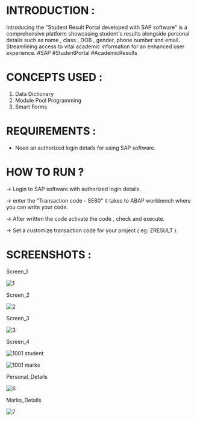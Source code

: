 # INTRODUCTION :

Introducing the "Student Result Portal developed with SAP software" is a comprehensive platform showcasing student's results alongside personal details such as name , class , DOB , gender, phone number and email. Streamlining access to vital academic information for an enhanced user experience. #SAP #StudentPortal #AcademicResults


# CONCEPTS USED :

1.  Data Dictionary
2.  Module Pool Programming
3.  Smart Forms


# REQUIREMENTS :

* Need an authorized login details for using SAP software.


# HOW TO RUN ?


-> Login to SAP software with authorized login details.


-> enter the "Transaction code - SE80" it takes to ABAP workbench where you can write your code.


-> After written the code activate the code , check and execute.


-> Set a customize transaction code for your project ( eg: ZRESULT ).



# SCREENSHOTS :


Screen_1


![1](https://github.com/Sandhiya-S5303/Student_Result_Portal-SAP/assets/110396890/9d3eeb80-b4e2-47c8-ae4a-9f5a4824eee1)


Screen_2


![2](https://github.com/Sandhiya-S5303/Student_Result_Portal-SAP/assets/110396890/d1307728-2342-4ce8-a9ce-4a85641dc6ea)


Screen_3


![3](https://github.com/Sandhiya-S5303/Student_Result_Portal-SAP/assets/110396890/349d1ab3-5e44-42bc-9ea3-53ad0b07166d)


Screen_4


![1001 student](https://github.com/Sandhiya-S5303/Student_Result_Portal-SAP/assets/110396890/a58073e8-1a32-49cc-b5e5-99968a8f75c1)


![1001 marks](https://github.com/Sandhiya-S5303/Student_Result_Portal-SAP/assets/110396890/ab953058-ce00-4ad5-9a7c-dc82a43d0d89)


Personal_Details


![6](https://github.com/Sandhiya-S5303/Student_Result_Portal-SAP/assets/110396890/649e3f99-159b-4c63-b075-fe0c689f57c1)


Marks_Details


![7](https://github.com/Sandhiya-S5303/Student_Result_Portal-SAP/assets/110396890/5d5374aa-795a-4c37-819c-cbb229158179)




